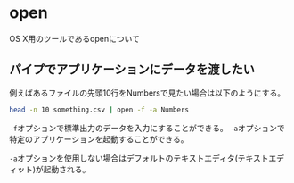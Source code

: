 # open

OS X用のツールであるopenについて

## パイプでアプリケーションにデータを渡したい

例えばあるファイルの先頭10行をNumbersで見たい場合は以下のようにする。

```sh
head -n 10 something.csv | open -f -a Numbers
```

`-f`オプションで標準出力のデータを入力にすることができる。
`-a`オプションで特定のアプリケーションを起動することができる。

`-a`オプションを使用しない場合はデフォルトのテキストエディタ(テキストエディット)が起動される。
